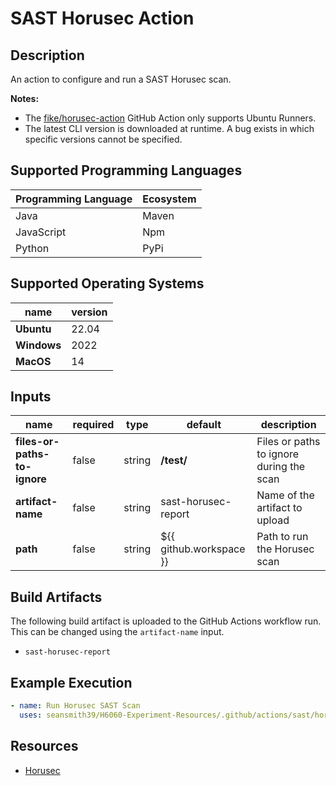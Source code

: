 # SAST Horusec Action

## Description

An action to configure and run a SAST Horusec scan.

**Notes:**
- The [fike/horusec-action](https://github.com/marketplace/actions/horusec) GitHub Action only supports Ubuntu Runners.
- The latest CLI version is downloaded at runtime. A bug exists in which specific versions cannot be specified.

## Supported Programming Languages

| Programming Language | Ecosystem |
|----------------------|-----------|
| Java                 | Maven     |
| JavaScript           | Npm       |
| Python               | PyPi      |

## Supported Operating Systems

| name        | version | 
|-------------|---------|
| **Ubuntu**  | 22.04   |
| **Windows** | 2022    |
| **MacOS**   | 14      |

## Inputs

| name                         | required | type   | default                 | description                              |
|------------------------------|----------|--------|-------------------------|------------------------------------------|
| **files-or-paths-to-ignore** | false    | string | **/test/**              | Files or paths to ignore during the scan |
| **artifact-name**            | false    | string | sast-horusec-report     | Name of the artifact to upload           |
| **path**                     | false    | string | ${{ github.workspace }} | Path to run the Horusec scan             |

## Build Artifacts

The following build artifact is uploaded to the GitHub Actions workflow run. This can be changed using the `artifact-name` input.
- `sast-horusec-report`

## Example Execution

```yaml
- name: Run Horusec SAST Scan
  uses: seansmith39/H6060-Experiment-Resources/.github/actions/sast/horusec@main
```

## Resources

- [Horusec](https://horusec.io/)
